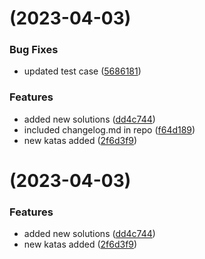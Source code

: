#  (2023-04-03)


### Bug Fixes

* updated test case ([5686181](https://github.com/keenankhaos/dev/commit/5686181019819106519ec5dd7056547c79734876))


### Features

* added new solutions ([dd4c744](https://github.com/keenankhaos/dev/commit/dd4c744e23f84f467c8701bee7e863a264275564))
* included changelog.md in repo ([f64d189](https://github.com/keenankhaos/dev/commit/f64d1899e6358e5b82ca35890d08c1e04c4bcabf))
* new katas added ([2f6d3f9](https://github.com/keenankhaos/dev/commit/2f6d3f91ccd2b8ff14bf33895d7f135f8e44e6f0))



#  (2023-04-03)


### Features

* added new solutions ([dd4c744](https://github.com/keenankhaos/dev/commit/dd4c744e23f84f467c8701bee7e863a264275564))
* new katas added ([2f6d3f9](https://github.com/keenankhaos/dev/commit/2f6d3f91ccd2b8ff14bf33895d7f135f8e44e6f0))



